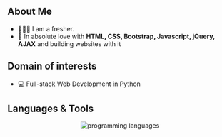 <!--
<h1 align="center">
  <a href="https://git.io/typing-svg">
    <img src="https://readme-typing-svg.herokuapp.com/?lines=Hey,+There!+👋;This+is+Mayurdeep Baruah+🥲;Frontend+Developer+🥺;Bootstrap+|+Javascript+|+JQuery+|+HTML+|+CSS🚀;Have+a+great+day+✨&width=800&color=2Ec4b6&center=true&size=30">
  <a>
</h1>

<h3 align="center">A passionate self taught Web Developer, who wants to explore every tech stack 🇮🇳</h3>
-->


<h2>About Me</h2>
  
- 👩🏻‍💻 I am a fresher.
- 🏃 In absolute love with **HTML, CSS, Bootstrap, Javascript, jQuery, AJAX** and building websites with it
    
<h2>Domain of interests</h2>
    
- 💻 Full-stack Web Development in Python
  
<h2>Languages & Tools</h2>
<p align="center">
  <img src="https://skillicons.dev/icons?i=html,css,js,py,mysql,jquery,bootstrap,flask,django" alt="programming languages" />
</p>
    





